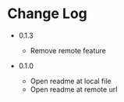 # Change Log

* 0.1.3
  - Remove remote feature

* 0.1.0
  - Open readme at local file
  - Open readme at remote url